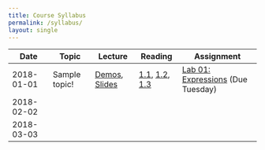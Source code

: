 ```yaml
---
title: Course Syllabus
permalink: /syllabus/
layout: single
---
```

| Date          | Topic | Lecture  | Reading | Assignment
| ------------- | ----- | -------  | ------- | ----------
| 2018-01-01 | Sample topic!  | [Demos](http://datahub.berkeley.edu/hub/user-redirect/git-sync?repo=https://github.com/data-8/materials-sp18&subPath=lec/lec01.ipynb), [Slides](https://web.archive.org/web/20180505174510/http://data8.org/materials-sp18/lec/lec01PDF.pdf) | [1.1](/textbook/01/1/intro), [1.2](/textbook/01/2/why-data-science), [1.3](textbook/01/3/plotting-the-classics) | [Lab 01: Expressions](http://datahub.berkeley.edu/hub/user-redirect/git-sync?repo=https://github.com/data-8/materials-sp18&subPath=materials/sp18/lab/lab01/lab01.ipynb) (Due Tuesday)
| 2018-02-02 |  |  | | |
| 2018-03-03 |  |  | | |
